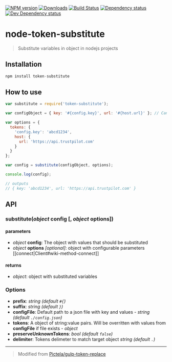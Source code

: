 [![NPM version][npm-image]][npm-url] [![Downloads][downloads-image]][npm-url] [![Build Status][travis-image]][travis-url]  [![Dependency status][david-dm-image]][david-dm-url] [![Dev Dependency status][david-dm-dev-image]][david-dm-dev-url]
# node-token-substitute

> Substitute variables in object in nodejs projects

## Installation

``` javascript
npm install token-substitute
```

## How to use

``` javascript
var substitute = require('token-substitute');

var configObject = { key: '#{config.key}', url: '#{host.url}' }; // Can also just be a string value

var options = {
  tokens: {
    'config.key': 'abcd1234',
    host: {
      url: 'https://api.trustpilot.com'
    }
  }
};

var config = substitute(configObject, options);

console.log(config);

// outputs
// { key: 'abcd1234', url: 'https://api.trustpilot.com' }
```

## API

<a name="function-substitute"></a>
### substitute(_object_ config [, _object_ options])

#### parameters

 - _object_ **config**: The object with values that should be substituted
 - _object_ **options** _[optional]_: object with configurable parameters
 [[connect|Client#wiki-method-connect]]

#### returns

 - _object_: object with substituted variables

### Options
 - **prefix**: _string (default `#{`)_
 - **suffix**: _string (default `}`)_
 - **configFile**: Default path to a json file with key and values - _string (default `./config.json`)_
 - **tokens**: A object of string:value pairs. Will be overritten with values from **configFile** if file exists - _object_
 - **preserveUnknownTokens**: _bool (default `false`)_
 - **delimiter**: Tokens delimeter to match target object _string (default `.`)_

___
> Modified from [Pictela/gulp-token-replace](https://github.com:Pictela/gulp-token-replace)


[npm-url]: https://npmjs.org/package/token-substitute
[downloads-image]: http://img.shields.io/npm/dm/token-substitute.svg
[npm-image]: http://img.shields.io/npm/v/token-substitute.svg
[travis-url]: https://travis-ci.org/trustpilot/node-token-substitute
[travis-image]: http://img.shields.io/travis/trustpilot/node-token-substitute.svg
[david-dm-url]:https://david-dm.org/trustpilot/node-token-substitute
[david-dm-image]:https://david-dm.org/trustpilot/node-token-substitute.svg
[david-dm-dev-url]:https://david-dm.org/trustpilot/node-token-substitute#info=devDependencies
[david-dm-dev-image]:https://david-dm.org/trustpilot/node-token-substitute/dev-status.svg
